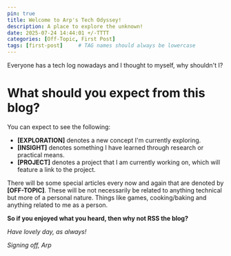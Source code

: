```yaml
---
pin: true
title: Welcome to Arp's Tech Odyssey!
description: A place to explore the unknown!
date: 2025-07-24 14:44:01 +/-TTTT
categories: [Off-Topic, First Post]
tags: [first-post]     # TAG names should always be lowercase
---
```


Everyone has a tech log nowadays and I thought to myself, why shouldn't I?

# What should you expect from this blog?

You can expect to see the following:


* **[EXPLORATION]** denotes a new concept I'm currently exploring.
* **[INSIGHT]** denotes something I have learned through research or practical means.
* **[PROJECT]** denotes a project that I am currently working on, which will feature a link to the project.

There will be some special articles every now and again that are denoted by **[OFF-TOPIC]**. These will be not necessarily be related to anything technical but more of a personal nature. Things like games, cooking/baking and anything related to me as a person.

**So if you enjoyed what you heard, then why not RSS the blog?**


*Have lovely day, as always!*

*Signing off,*
*Arp*
